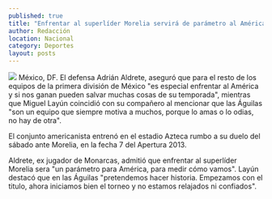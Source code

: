 ```yaml
---
published: true
title: "Enfrentar al superlíder Morelia servirá de parámetro al América: Aldrete"
author: Redacción
location: Nacional
category: Deportes
layout: posts
---
```


![](http://i.imgur.com/vUSQ5gcm.jpg)
México, DF. El defensa Adrián Aldrete, aseguró que para el resto de los equipos de la primera división de México "es especial enfrentar al América y si nos ganan pueden salvar muchas cosas de su temporada", mientras que Miguel Layún coincidió con su compañero al mencionar que las Águilas "son un equipo que siempre motiva a muchos, porque lo amas o lo odias, no hay de otra".

El conjunto americanista entrenó en el estadio Azteca rumbo a su duelo del sábado ante Morelia, en la fecha 7 del Apertura 2013.

Aldrete, ex jugador de Monarcas, admitió que enfrentar al superlíder Morelia sera "un parámetro para América, para medir cómo vamos". Layún destacó que en las Águilas "pretendemos hacer historia. Empezamos con el titulo, ahora iniciamos bien el torneo y no estamos relajados ni confiados".
